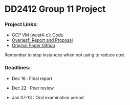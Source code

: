 # DD2412 Group 11 Project

### Project Links:
<!-- - [GCP Vertex AI: Code](https://console.cloud.google.com/vertex-ai/workbench/instances?project=dladvgroup11) -->
- [GCP VM (west4-c): Code](https://console.cloud.google.com/compute/instances?project=dladvgroup11)
- [Overleaf: Report and Proposal](https://www.overleaf.com/8348522569zxtsgdgjyjhj#0e6ece)
- [Original Paper Github](https://github.com/m-parchami/GoodTeachersExplain)


  
Remember to stop instances when not using to reduce cost
### Deadlines:

- Dec 16 : Final report

- Dec 22 : Peer review

- Jan 07-13 : Oral examination period 
